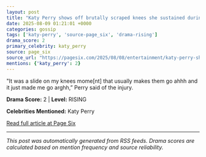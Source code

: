 ```yaml
---
layout: post
title: "Katy Perry shows off brutally scraped knees she sustained during her ‘Lifetimes’ tour""
date: 2025-08-09 01:21:01 +0000
categories: gossip
tags: ['katy-perry', 'source-page_six', 'drama-rising']
drama_score: 2
primary_celebrity: katy_perry
source: page_six
source_url: "https://pagesix.com/2025/08/08/entertainment/katy-perry-shows-off-brutally-scraped-knees-she-sustained-during-lifetimes-tour/""
mentions: {'katy_perry': 2}
---
```


"It was a slide on my knees mome[nt] that usually makes them go ahhh and it just made me go arghh,” Perry said of the injury.

**Drama Score:** 2 | **Level:** RISING

**Celebrities Mentioned:** Katy Perry

[Read full article at Page Six](https://pagesix.com/2025/08/08/entertainment/katy-perry-shows-off-brutally-scraped-knees-she-sustained-during-lifetimes-tour/)

---
*This post was automatically generated from RSS feeds. Drama scores are calculated based on mention frequency and source reliability.*
